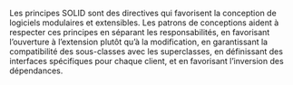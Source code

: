 Les principes SOLID sont des directives qui favorisent la conception de logiciels modulaires et extensibles. Les patrons de conceptions aident à respecter ces principes en séparant les responsabilités, en favorisant l’ouverture à l’extension plutôt qu’à la modification, en garantissant la compatibilité des sous-classes avec les superclasses, en définissant des interfaces spécifiques pour chaque client, et en favorisant l’inversion des dépendances.
